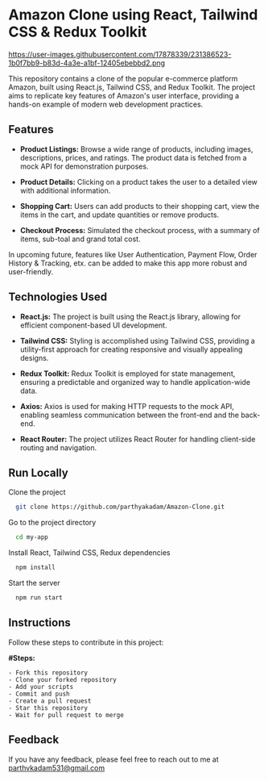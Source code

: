 
# Amazon Clone using React, Tailwind CSS & Redux Toolkit

https://user-images.githubusercontent.com/17878339/231386523-1b0f7bb9-b83d-4a3e-a1bf-12405ebebbd2.png

This repository contains a clone of the popular e-commerce platform Amazon, built using React.js, Tailwind CSS, and Redux Toolkit. The project aims to replicate key features of Amazon's user interface, providing a hands-on example of modern web development practices.

## Features

- **Product Listings:** Browse a wide range of products, including images, descriptions, prices, and ratings. The product data is fetched from a mock API for demonstration purposes.

- **Product Details:** Clicking on a product takes the user to a detailed view with additional information.

- **Shopping Cart:** Users can add products to their shopping cart, view the items in the cart, and update quantities or remove products.

- **Checkout Process:** Simulated the checkout process, with a summary of items, sub-toal and grand total cost.

In upcoming future, features like User Authentication, Payment Flow, Order History & Tracking, etx. can be added to make this app more robust and user-friendly.
## Technologies Used

- **React.js:** The project is built using the React.js library, allowing for efficient component-based UI development.

- **Tailwind CSS:** Styling is accomplished using Tailwind CSS, providing a utility-first approach for creating responsive and visually appealing designs.

- **Redux Toolkit:** Redux Toolkit is employed for state management, ensuring a predictable and organized way to handle application-wide data.

- **Axios:** Axios is used for making HTTP requests to the mock API, enabling seamless communication between the front-end and the back-end.

- **React Router:** The project utilizes React Router for handling client-side routing and navigation.
## Run Locally

Clone the project

```bash
  git clone https://github.com/parthyakadam/Amazon-Clone.git
```

Go to the project directory

```bash
  cd my-app
```

Install React, Tailwind CSS, Redux dependencies

```bash
  npm install
```

Start the server

```bash
  npm run start
```

## Instructions

Follow these steps to contribute in this project:

**#Steps:**

    - Fork this repository
    - Clone your forked repository
    - Add your scripts
    - Commit and push
    - Create a pull request
    - Star this repository
    - Wait for pull request to merge
  
## Feedback

If you have any feedback, please feel free to reach out to me at parthvkadam531@gmail.com
